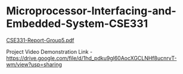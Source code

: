 # Microprocessor-Interfacing-and-Embedded-System-CSE331


[CSE331-Report-Group5.pdf](https://github.com/Koushik-bandapadya/-Microprocessor-Interfacing-and-Embedded-System-CSE331/files/9564407/CSE331-Report-Group5.pdf)


Project Video Demonstration Link - https://drive.google.com/file/d/1hd_pdku9gl60AocXGCLNHf8ucnrvT-wm/view?usp=sharing

